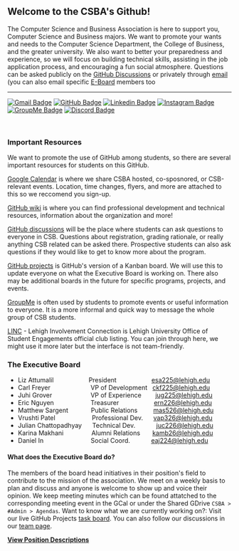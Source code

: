 ## Welcome to the CSBA's Github!

The Computer Science and Business Association is here to support you, Computer Science and Business majors. We want to promote your wants and needs to the Computer Science Department, the College of Business, and the greater university. We also want to better your preparedness and experience, so we will focus on building technical skills, assisting in the job application process, and encouraging a fun social atmosphere. Questions can be asked publicly on the [GitHub Discussions](https://github.com/orgs/Lehigh-CSB/discussions) or privately through [email](mailto:incsba@lehigh.edu) (you can also email specific [E-Board](#the-executive-board) members too

---
[![Gmail Badge](https://img.shields.io/badge/-@incsba-ea4335?style=flat-square&labelColor=ea4335&logo=gmail&logoColor=white&link=https://mailto:incsba@lehigh.edu)](mailto:incsba@lehigh.edu)
[![GitHub Badge](https://img.shields.io/badge/-@Lehigh_CSB-%2312100E?style=flat-square&logo=GitHub&logoColor=white&link=https://www.github.com/Lehigh-CSB/)](https://www.github.com/Lehigh-CSB/)
[![Linkedin Badge](https://img.shields.io/badge/-@Lehigh_CSB-blue?style=flat-square&logo=Linkedin&logoColor=white&link=https://www.linkedin.com/groups/4481359/)](https://www.linkedin.com/groups/4481359/)
[![Instagram Badge](https://img.shields.io/badge/-@lehighcsb-e1306c?style=flat-square&labelColor=e1306c&logo=instagram&logoColor=white&link=https://www.instagram.com/lehighcsb/)](https://www.instagram.com/lehighcsb/)
[![GroupMe Badge](https://img.shields.io/badge/-@Lehigh_CSB-00aff0?style=flat-square&labelColor=00aff0&logo=groupme&logoColor=white&link=https://groupme.com/join_group/35276853/t4yllUCs)](https://groupme.com/join_group/35276853/t4yllUCs)
[![Discord Badge](https://img.shields.io/badge/-@Lehigh_CSB-5865f2?style=flat-square&labelColor=5865f2&logo=discord&logoColor=white&link=https://discord.gg/5EDK9W4FGA)](https://discord.gg/5EDK9W4FGA)

<br />

### Important Resources

We want to promote the use of GitHub among students, so there are several important resources for students on this GitHub. 

[Google Calendar](https://calendar.google.com/calendar/u/0?cid=aW5jc2JhQGxlaGlnaC5lZHU) is where we share CSBA hosted, co-sposnored, or CSB-relevant events. Location, time changes, flyers, and more are attached to this so we reccomend you sign-up.

[GitHub wiki](https://github.com/Lehigh-CSB/Computer-Science-and-Business-Association/wiki) is where you can find professional development and technical resources, information about the organization and more!

[GitHub discussions](https://github.com/orgs/Lehigh-CSB/discussions) will be the place where students can ask questions to everyone in CSB. Questions about registration, grading rationale, or really anything CSB related can be asked there. Prospective students can also ask questions if they would like to get to know more about the program.

[GitHub projects](https://github.com/orgs/Lehigh-CSB/projects?type=beta) is GitHub's version of a Kanban board. We will use this to update everyone on what the Executive Board is working on. There also may be additional boards in the future for specific programs, projects, and events.

[GroupMe](https://groupme.com/join_group/35276853/t4yllUCs) is often used by students to promote events or useful information to everyone. It is a more informal and quick way to message the whole group of CSB students.

[LINC](https://lehigh.campuslabs.com/engage/organization/csba) - Lehigh Involvement Connection is Lehigh University Office of Student Engagements official club listing. You can join through here, we might use it more later but the interface is not team-friendly.

### The Executive Board

* Liz Attumalil &nbsp;&nbsp;&nbsp;&nbsp;&nbsp;&nbsp;&nbsp;&nbsp;&nbsp;&nbsp;&nbsp;&nbsp;&nbsp;&nbsp;&nbsp;&nbsp;&nbsp;&nbsp; President &nbsp;&nbsp;&nbsp;&nbsp;&nbsp;&nbsp;&nbsp;&nbsp;&nbsp;&nbsp;&nbsp;&nbsp;&nbsp;&nbsp;&nbsp;&nbsp;&nbsp;&nbsp; esa225@lehigh.edu
* Carl Freyer &nbsp;&nbsp;&nbsp;&nbsp;&nbsp;&nbsp;&nbsp;&nbsp;&nbsp;&nbsp;&nbsp;&nbsp;&nbsp;&nbsp;&nbsp;&nbsp;&nbsp;&nbsp;&nbsp;&nbsp;&nbsp; VP of Development &nbsp; ckf225@lehigh.edu
* Juhi Grover &nbsp;&nbsp;&nbsp;&nbsp;&nbsp;&nbsp;&nbsp;&nbsp;&nbsp;&nbsp;&nbsp;&nbsp;&nbsp;&nbsp;&nbsp;&nbsp;&nbsp;&nbsp;&nbsp;&nbsp; VP of Experience &nbsp;&nbsp;&nbsp;&nbsp;&nbsp;&nbsp; jug225@lehigh.edu
* Eric Nguyen &nbsp;&nbsp;&nbsp;&nbsp;&nbsp;&nbsp;&nbsp;&nbsp;&nbsp;&nbsp;&nbsp;&nbsp;&nbsp;&nbsp;&nbsp;&nbsp;&nbsp;&nbsp;&nbsp; Treasurer &nbsp;&nbsp;&nbsp;&nbsp;&nbsp;&nbsp;&nbsp;&nbsp;&nbsp;&nbsp;&nbsp;&nbsp;&nbsp;&nbsp;&nbsp;&nbsp;&nbsp;&nbsp; ern226@lehigh.edu
* Matthew Sargent &nbsp;&nbsp;&nbsp;&nbsp;&nbsp;&nbsp;&nbsp;&nbsp;&nbsp;&nbsp;&nbsp; Public Relations &nbsp;&nbsp;&nbsp;&nbsp;&nbsp;&nbsp;&nbsp; mas526@lehigh.edu
* Vrushti Patel &nbsp;&nbsp;&nbsp;&nbsp;&nbsp;&nbsp;&nbsp;&nbsp;&nbsp;&nbsp;&nbsp;&nbsp;&nbsp;&nbsp;&nbsp;&nbsp;&nbsp;&nbsp;&nbsp; Professional Dev. &nbsp;&nbsp;&nbsp;&nbsp; vap326@lehigh.edu
* Julian Chattopadhyay &nbsp;&nbsp;&nbsp;&nbsp; Technical Dev. &nbsp;&nbsp;&nbsp;&nbsp;&nbsp;&nbsp;&nbsp;&nbsp;&nbsp;&nbsp; juc226@lehigh.edu
* Karina Makhani &nbsp;&nbsp;&nbsp;&nbsp;&nbsp;&nbsp;&nbsp;&nbsp;&nbsp;&nbsp;&nbsp;&nbsp;&nbsp;&nbsp; Alumni Relations &nbsp;&nbsp;&nbsp;&nbsp;&nbsp; kamb26@lehigh.edu
* Daniel In &nbsp;&nbsp;&nbsp;&nbsp;&nbsp;&nbsp;&nbsp;&nbsp;&nbsp;&nbsp;&nbsp;&nbsp;&nbsp;&nbsp;&nbsp;&nbsp;&nbsp;&nbsp;&nbsp;&nbsp;&nbsp;&nbsp;&nbsp;&nbsp;&nbsp; Social Coord. &nbsp;&nbsp;&nbsp;&nbsp;&nbsp;&nbsp;&nbsp;&nbsp;&nbsp;&nbsp; eaj224@lehigh.edu


#### What does the Executive Board do?

The members of the board head initiatives in their position's field to contribute to the mission of the association. We meet on a weekly basis to plan and discuss and anyone is welcome to show up and voice their opinion. We keep meeting minutes which can be found attatched to the corresponding meeting event in the GCal or under the Shared GDrive `CSBA > #Admin > Agendas`. Want to know what we are currently working on?: Visit our live GitHub Projects [task board](https://github.com/orgs/Lehigh-CSB/projects/1). You can also follow our discussions in our [team page](https://github.com/orgs/Lehigh-CSB/teams/2022-csba-exec-board).

**[View Position Descriptions](https://github.com/Lehigh-CSB/Computer-Science-and-Business-Association/wiki/CSBA-Organization#csba-constitution)**
